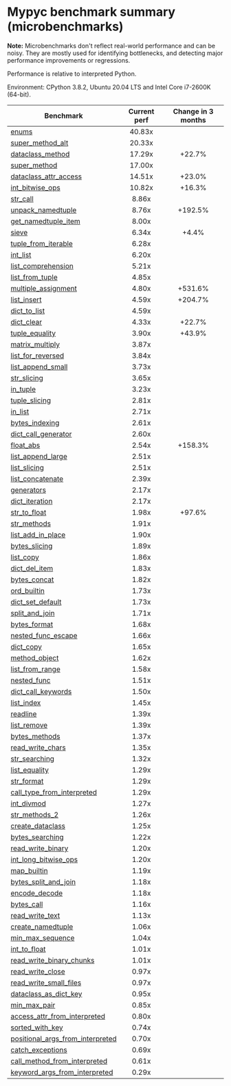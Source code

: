 # Mypyc benchmark summary (microbenchmarks)

**Note:** Microbenchmarks don't reflect real-world performance and can be noisy.
           They are mostly used for identifying bottlenecks, and detecting major performance
           improvements or regressions.

Performance is relative to interpreted Python.

Environment: CPython 3.8.2, Ubuntu 20.04 LTS and Intel Core i7-2600K (64-bit).

| Benchmark | Current perf | Change in 3 months |
| --- | :---: | :---: |
| [enums](benchmarks/enums.md) | 40.83x |  |
| [super_method_alt](benchmarks/super_method_alt.md) | 20.33x |  |
| [dataclass_method](benchmarks/dataclass_method.md) | 17.29x | +22.7% |
| [super_method](benchmarks/super_method.md) | 17.00x |  |
| [dataclass_attr_access](benchmarks/dataclass_attr_access.md) | 14.51x | +23.0% |
| [int_bitwise_ops](benchmarks/int_bitwise_ops.md) | 10.82x | +16.3% |
| [str_call](benchmarks/str_call.md) | 8.86x |  |
| [unpack_namedtuple](benchmarks/unpack_namedtuple.md) | 8.76x | +192.5% |
| [get_namedtuple_item](benchmarks/get_namedtuple_item.md) | 8.00x |  |
| [sieve](benchmarks/sieve.md) | 6.34x | +4.4% |
| [tuple_from_iterable](benchmarks/tuple_from_iterable.md) | 6.28x |  |
| [int_list](benchmarks/int_list.md) | 6.20x |  |
| [list_comprehension](benchmarks/list_comprehension.md) | 5.21x |  |
| [list_from_tuple](benchmarks/list_from_tuple.md) | 4.85x |  |
| [multiple_assignment](benchmarks/multiple_assignment.md) | 4.80x | +531.6% |
| [list_insert](benchmarks/list_insert.md) | 4.59x | +204.7% |
| [dict_to_list](benchmarks/dict_to_list.md) | 4.59x |  |
| [dict_clear](benchmarks/dict_clear.md) | 4.33x | +22.7% |
| [tuple_equality](benchmarks/tuple_equality.md) | 3.90x | +43.9% |
| [matrix_multiply](benchmarks/matrix_multiply.md) | 3.87x |  |
| [list_for_reversed](benchmarks/list_for_reversed.md) | 3.84x |  |
| [list_append_small](benchmarks/list_append_small.md) | 3.73x |  |
| [str_slicing](benchmarks/str_slicing.md) | 3.65x |  |
| [in_tuple](benchmarks/in_tuple.md) | 3.23x |  |
| [tuple_slicing](benchmarks/tuple_slicing.md) | 2.81x |  |
| [in_list](benchmarks/in_list.md) | 2.71x |  |
| [bytes_indexing](benchmarks/bytes_indexing.md) | 2.61x |  |
| [dict_call_generator](benchmarks/dict_call_generator.md) | 2.60x |  |
| [float_abs](benchmarks/float_abs.md) | 2.54x | +158.3% |
| [list_append_large](benchmarks/list_append_large.md) | 2.51x |  |
| [list_slicing](benchmarks/list_slicing.md) | 2.51x |  |
| [list_concatenate](benchmarks/list_concatenate.md) | 2.39x |  |
| [generators](benchmarks/generators.md) | 2.17x |  |
| [dict_iteration](benchmarks/dict_iteration.md) | 2.17x |  |
| [str_to_float](benchmarks/str_to_float.md) | 1.98x | +97.6% |
| [str_methods](benchmarks/str_methods.md) | 1.91x |  |
| [list_add_in_place](benchmarks/list_add_in_place.md) | 1.90x |  |
| [bytes_slicing](benchmarks/bytes_slicing.md) | 1.89x |  |
| [list_copy](benchmarks/list_copy.md) | 1.86x |  |
| [dict_del_item](benchmarks/dict_del_item.md) | 1.83x |  |
| [bytes_concat](benchmarks/bytes_concat.md) | 1.82x |  |
| [ord_builtin](benchmarks/ord_builtin.md) | 1.73x |  |
| [dict_set_default](benchmarks/dict_set_default.md) | 1.73x |  |
| [split_and_join](benchmarks/split_and_join.md) | 1.71x |  |
| [bytes_format](benchmarks/bytes_format.md) | 1.68x |  |
| [nested_func_escape](benchmarks/nested_func_escape.md) | 1.66x |  |
| [dict_copy](benchmarks/dict_copy.md) | 1.65x |  |
| [method_object](benchmarks/method_object.md) | 1.62x |  |
| [list_from_range](benchmarks/list_from_range.md) | 1.58x |  |
| [nested_func](benchmarks/nested_func.md) | 1.51x |  |
| [dict_call_keywords](benchmarks/dict_call_keywords.md) | 1.50x |  |
| [list_index](benchmarks/list_index.md) | 1.45x |  |
| [readline](benchmarks/readline.md) | 1.39x |  |
| [list_remove](benchmarks/list_remove.md) | 1.39x |  |
| [bytes_methods](benchmarks/bytes_methods.md) | 1.37x |  |
| [read_write_chars](benchmarks/read_write_chars.md) | 1.35x |  |
| [str_searching](benchmarks/str_searching.md) | 1.32x |  |
| [list_equality](benchmarks/list_equality.md) | 1.29x |  |
| [str_format](benchmarks/str_format.md) | 1.29x |  |
| [call_type_from_interpreted](benchmarks/call_type_from_interpreted.md) | 1.29x |  |
| [int_divmod](benchmarks/int_divmod.md) | 1.27x |  |
| [str_methods_2](benchmarks/str_methods_2.md) | 1.26x |  |
| [create_dataclass](benchmarks/create_dataclass.md) | 1.25x |  |
| [bytes_searching](benchmarks/bytes_searching.md) | 1.22x |  |
| [read_write_binary](benchmarks/read_write_binary.md) | 1.20x |  |
| [int_long_bitwise_ops](benchmarks/int_long_bitwise_ops.md) | 1.20x |  |
| [map_builtin](benchmarks/map_builtin.md) | 1.19x |  |
| [bytes_split_and_join](benchmarks/bytes_split_and_join.md) | 1.18x |  |
| [encode_decode](benchmarks/encode_decode.md) | 1.18x |  |
| [bytes_call](benchmarks/bytes_call.md) | 1.16x |  |
| [read_write_text](benchmarks/read_write_text.md) | 1.13x |  |
| [create_namedtuple](benchmarks/create_namedtuple.md) | 1.06x |  |
| [min_max_sequence](benchmarks/min_max_sequence.md) | 1.04x |  |
| [int_to_float](benchmarks/int_to_float.md) | 1.01x |  |
| [read_write_binary_chunks](benchmarks/read_write_binary_chunks.md) | 1.01x |  |
| [read_write_close](benchmarks/read_write_close.md) | 0.97x |  |
| [read_write_small_files](benchmarks/read_write_small_files.md) | 0.97x |  |
| [dataclass_as_dict_key](benchmarks/dataclass_as_dict_key.md) | 0.95x |  |
| [min_max_pair](benchmarks/min_max_pair.md) | 0.85x |  |
| [access_attr_from_interpreted](benchmarks/access_attr_from_interpreted.md) | 0.80x |  |
| [sorted_with_key](benchmarks/sorted_with_key.md) | 0.74x |  |
| [positional_args_from_interpreted](benchmarks/positional_args_from_interpreted.md) | 0.70x |  |
| [catch_exceptions](benchmarks/catch_exceptions.md) | 0.69x |  |
| [call_method_from_interpreted](benchmarks/call_method_from_interpreted.md) | 0.61x |  |
| [keyword_args_from_interpreted](benchmarks/keyword_args_from_interpreted.md) | 0.29x |  |
